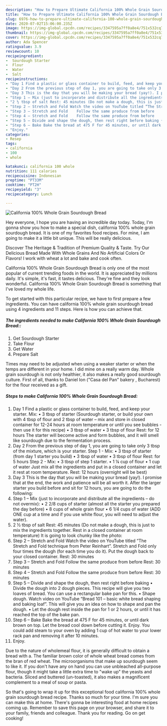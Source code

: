 ```yaml
---
description: "How to Prepare Ultimate California 100% Whole Grain Sourdough Bread"
title: "How to Prepare Ultimate California 100% Whole Grain Sourdough Bread"
slug: 6976-how-to-prepare-ultimate-california-100-whole-grain-sourdough-bread
date: 2020-07-02T15:06:00.235Z
image: https://img-global.cpcdn.com/recipes/3347595a7ff0a8e4/751x532cq70/california-100-whole-grain-sourdough-bread-recipe-main-photo.jpg
thumbnail: https://img-global.cpcdn.com/recipes/3347595a7ff0a8e4/751x532cq70/california-100-whole-grain-sourdough-bread-recipe-main-photo.jpg
cover: https://img-global.cpcdn.com/recipes/3347595a7ff0a8e4/751x532cq70/california-100-whole-grain-sourdough-bread-recipe-main-photo.jpg
author: Ada Spencer
ratingvalue: 3.9
reviewcount: 10
recipeingredient:
-  Sourdough Starter
-  Flour
-  Water
-  Salt
recipeinstructions:
- "Day 1 Find a plastic or glass container to build, feed, and keep your starter.  Mix: •	3 tbsp of starter (Sourdough starter, or build your own with 4 tbsp of flour and 2 tbsp of water – mix and store in closed container for 12-24 hours at room temperature or until you see bubbles - then use it for this recipe) •	3 tbsp of water •	3 tbsp of flour Rest: for 12 hours The starter will become active and form bubbles, and it will smell like sourdough due to the fermentation process."
- "Day 2 From the previous step of day 1, you are going to take only 3 tbsp of the mixture, which is your starter.  Step 1 - Mix:  •	3 tbsp of starter (from day 1 starter you build) •	3 tbsp of water •	3 tbsp of flour Rest: for 5 hours Step 2 - Mix: •	3 tbsp of step 1 starter. •	1 ¼ cup of flour •	1 cup of water Just mix all the ingredients and put in a closed container and let it rest at room temperature.  	Rest: 12 hours (overnight will be best)"
- "Day 3 This is the day that you will be making your bread (yay!). I promise that at the end, the work and patience will be all worth it. After the larger starter you build before and sit for 12 hours, you are going to do the following:"
- "Step 1 – Mix (just to incorporate and distribute all the ingredients – do not overmix):  •	2 2/8 cups of starter (almost all the starter you prepared the day before) •	8 cups of whole grain flour  •	6 1/4 cups of water (ADD ONE cup at a time and if you use white flour, you will need to adjust the water)."
- "2 ½ tbsp of salt Rest: 45 minutes (Do not make a dough, this is just to mix the ingredients together. Rest in a closed container at room temperature) It is going to look chunky like the photo:"
- "Step 2 – Stretch and Fold Watch the video on YouTube titled “The Stretch and Fold technique from Peter Reinhart”.  Stretch and Fold only four times the dough (for each time you do it). Put the dough back to your closed container.  	Rest: 30 minutes"
- "Step 3 – Stretch and Fold 	Follow the same produce from before 	Rest: 30 minutes"
- "Step 4 – Stretch and Fold 	Follow the same produce from before 	Rest: 30 minutes"
- "Step 5 – Divide and shape the dough, then rest right before baking •	Divide the dough into 2 dough pieces. This recipe will give you two loaves of bread. You can use a rectangular bake pan for this. •	Shape dough. Watch video on YouTube “Bread 101 – basic white bread shaping and baking loaf”. This will give you an idea on how to shape and pan the dough.  •	Let the dough rest inside the pan for 1 or 2 hours, or until it has reached the top of the bake pan."
- "Step 6 – Bake Bake the bread at 475 F for 45 minutes, or until dark brown on top. Let the bread cool down before cutting it. Enjoy.  You could add steam to your oven by adding 1 cup of hot water to your lower rack pan and removing it after 10 minutes."
- "Enjoy."
categories:
- Resep
tags:
- california
- 100
- whole

katakunci: california 100 whole
nutrition: 111 calories
recipecuisine: Indonesian
preptime: "PT33M"
cooktime: "PT2H"
recipeyield: "3"
recipecategory: Lunch

---
```



![California 100% Whole Grain Sourdough Bread](https://img-global.cpcdn.com/recipes/3347595a7ff0a8e4/751x532cq70/california-100-whole-grain-sourdough-bread-recipe-main-photo.jpg)

Hey everyone, I hope you are having an incredible day today. Today, I'm gonna show you how to make a special dish, california 100% whole grain sourdough bread. It is one of my favorites food recipes. For mine, I am going to make it a little bit unique. This will be really delicious.

Discover The Heritage &amp; Tradition of Premium Quality &amp; Taste. Try Our Delicious Bread Made With Whole Grains And No Artificial Colors Or Flavors! I work with wheat a lot and bake and cook often.

California 100% Whole Grain Sourdough Bread is only one of the most popular of current trending foods in the world. It is appreciated by millions daily. It's simple, it's fast, it tastes delicious. They're fine and they look wonderful. California 100% Whole Grain Sourdough Bread is something that I've loved my whole life.


To get started with this particular recipe, we have to first prepare a few ingredients. You can have california 100% whole grain sourdough bread using 4 ingredients and 11 steps. Here is how you can achieve that.

##### The ingredients needed to make California 100% Whole Grain Sourdough Bread::

1. Get  Sourdough Starter
1. Take  Flour
1. Get  Water
1. Prepare  Salt


Times may need to be adjusted when using a weaker starter or when the temps are different in your home. I did mine on a really warm day. Whole grain sourdough is not only healthier, it also makes a really good sourdough culture. First of all, thanks to Daniel Ion (&#34;Casa del Pan&#34; bakery , Bucharest) for the flour received as a gift. 

##### Steps to make California 100% Whole Grain Sourdough Bread:

1. Day 1
Find a plastic or glass container to build, feed, and keep your starter. 
Mix:
•	3 tbsp of starter (Sourdough starter, or build your own with 4 tbsp of flour and 2 tbsp of water – mix and store in closed container for 12-24 hours at room temperature or until you see bubbles - then use it for this recipe)
•	3 tbsp of water
•	3 tbsp of flour
Rest: for 12 hours
The starter will become active and form bubbles, and it will smell like sourdough due to the fermentation process.
1. Day 2
From the previous step of day 1, you are going to take only 3 tbsp of the mixture, which is your starter. 
Step 1 - Mix: 
•	3 tbsp of starter (from day 1 starter you build)
•	3 tbsp of water
•	3 tbsp of flour
Rest: for 5 hours
Step 2 - Mix:
•	3 tbsp of step 1 starter.
•	1 ¼ cup of flour
•	1 cup of water
Just mix all the ingredients and put in a closed container and let it rest at room temperature. 
	Rest: 12 hours (overnight will be best)
1. Day 3
This is the day that you will be making your bread (yay!). I promise that at the end, the work and patience will be all worth it. After the larger starter you build before and sit for 12 hours, you are going to do the following:
1. Step 1 – Mix (just to incorporate and distribute all the ingredients – do not overmix): 
•	2 2/8 cups of starter (almost all the starter you prepared the day before)
•	8 cups of whole grain flour 
•	6 1/4 cups of water (ADD ONE cup at a time and if you use white flour, you will need to adjust the water).
1. 2 ½ tbsp of salt
Rest: 45 minutes (Do not make a dough, this is just to mix the ingredients together. Rest in a closed container at room temperature) It is going to look chunky like the photo:
1. Step 2 – Stretch and Fold
Watch the video on YouTube titled “The Stretch and Fold technique from Peter Reinhart”. 
Stretch and Fold only four times the dough (for each time you do it).
Put the dough back to your closed container. 
	Rest: 30 minutes
1. Step 3 – Stretch and Fold
	Follow the same produce from before
	Rest: 30 minutes
1. Step 4 – Stretch and Fold
	Follow the same produce from before
	Rest: 30 minutes
1. Step 5 – Divide and shape the dough, then rest right before baking
•	Divide the dough into 2 dough pieces. This recipe will give you two loaves of bread. You can use a rectangular bake pan for this.
•	Shape dough. Watch video on YouTube “Bread 101 – basic white bread shaping and baking loaf”. This will give you an idea on how to shape and pan the dough. 
•	Let the dough rest inside the pan for 1 or 2 hours, or until it has reached the top of the bake pan.
1. Step 6 – Bake
Bake the bread at 475 F for 45 minutes, or until dark brown on top. Let the bread cool down before cutting it. Enjoy. 
You could add steam to your oven by adding 1 cup of hot water to your lower rack pan and removing it after 10 minutes.
1. Enjoy.


Due to the nature of wholemeal flour, it is generally difficult to obtain a bread with a. The familiar brown color of whole wheat bread comes from the bran of red wheat. The microorganisms that make up sourdough seem to like it. If you don&#39;t have any on hand you can use unbleached all-purpose flour, though it might take a little extra time to &#34;wake up&#34; the yeasts and bacteria. Sliced and buttered (un-toasted), it also makes a magnificent complement to a meal of soup or pasta. 

So that's going to wrap it up for this exceptional food california 100% whole grain sourdough bread recipe. Thanks so much for your time. I'm sure you can make this at home. There's gonna be interesting food at home recipes coming up. Remember to save this page on your browser, and share it to your family, friends and colleague. Thank you for reading. Go on get cooking!
